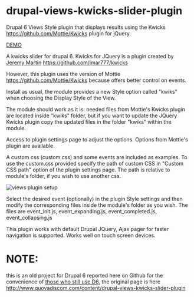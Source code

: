 # drupal-views-kwicks-slider-plugin
Drupal 6 Views Style plugin that displays results using the Kwicks https://github.com/Mottie/Kwicks plugin for jQuery.

[DEMO](http://www.quovadiscom.com/content/drupal-views-kwicks-slider-plugin)

A kwicks slider for drupal 6. Kwicks for JQuery is a plugin created by [Jeremy Martin](https://github.com/jmar777) https://github.com/jmar777/kwicks

However, this plugin uses the version of Mottie https://github.com/Mottie/Kwicks because offers better control on events.

Install as usual, the module provides a new Style option called "kwiks" when choosing the Display Style of the View.

The module should work as it is: needed files from Mottie's Kwicks plugin are located inside "kwiks" folder, but if you want to update the JQuery Kwicks plugin copy the updated files in the folder "kwiks" within the module.

Access to plugin settings page to adjust the options. Options from Mottie's plugin are available.

A custom css (custom.css) and some events are included as examples.  To use the custom.css provided specify the path of custom CSS in  "Custom CSS path" option of the plugin settings page. The path is relative to module's folder, if you wish to use another css.

![views plugin setup](http://www.quovadiscom.com/sites/default/files/views-plugin-setup.jpg "views plugin setup")

Select the desired event (optionally) in the plugin Style settings and then modify the corresponding files inside the module's folder as you wish. The files are event_init.js, event_expanding.js, event_completed.js, event_collapsing.js

This plugin works with default Drupal JQuery, Ajax pager for faster navigation is supported. Works well on touch screen devices.

# NOTE:
this is an old project for Drupal 6 reported here on Github for the convenience of [those who still use D6](https://www.drupal.org/project/usage/drupal), the original page is here http://www.quovadiscom.com/content/drupal-views-kwicks-slider-plugin

